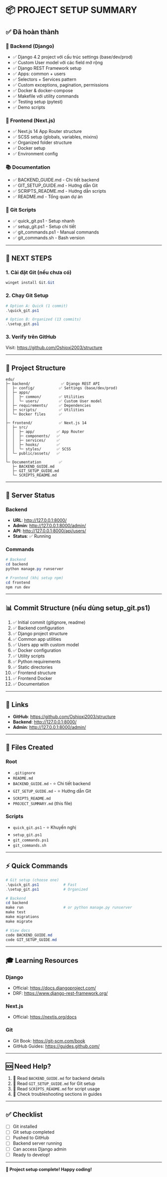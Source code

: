 # 📦 PROJECT SETUP SUMMARY

## ✅ Đã hoàn thành

### 🎯 Backend (Django)
- ✅ Django 4.2 project với cấu trúc settings (base/dev/prod)
- ✅ Custom User model với các field mở rộng
- ✅ Django REST Framework setup
- ✅ Apps: common + users
- ✅ Selectors + Services pattern
- ✅ Custom exceptions, pagination, permissions
- ✅ Docker & docker-compose
- ✅ Makefile với utility commands
- ✅ Testing setup (pytest)
- ✅ Demo scripts

### 🎨 Frontend (Next.js)
- ✅ Next.js 14 App Router structure
- ✅ SCSS setup (globals, variables, mixins)
- ✅ Organized folder structure
- ✅ Docker setup
- ✅ Environment config

### 📚 Documentation
- ✅ BACKEND_GUIDE.md - Chi tiết backend
- ✅ GIT_SETUP_GUIDE.md - Hướng dẫn Git
- ✅ SCRIPTS_README.md - Hướng dẫn scripts
- ✅ README.md - Tổng quan dự án

### 🔧 Git Scripts
- ✅ quick_git.ps1 - Setup nhanh
- ✅ setup_git.ps1 - Setup chi tiết
- ✅ git_commands.ps1 - Manual commands
- ✅ git_commands.sh - Bash version

---

## 🚀 NEXT STEPS

### 1. Cài đặt Git (nếu chưa có)
```powershell
winget install Git.Git
```

### 2. Chạy Git Setup
```powershell
# Option A: Quick (1 commit)
.\quick_git.ps1

# Option B: Organized (13 commits)
.\setup_git.ps1
```

### 3. Verify trên GitHub
Visit: https://github.com/Oshioxi2003/structure

---

## 📁 Project Structure

```
edu/
├─ backend/              ✅ Django REST API
│  ├─ config/           ✅ Settings (base/dev/prod)
│  ├─ apps/
│  │  ├─ common/        ✅ Utilities
│  │  └─ users/         ✅ Custom User model
│  ├─ requirements/     ✅ Dependencies
│  ├─ scripts/          ✅ Utilities
│  └─ Docker files      ✅
│
├─ frontend/            ✅ Next.js 14
│  ├─ src/
│  │  ├─ app/          ✅ App Router
│  │  ├─ components/   ✅
│  │  ├─ services/     ✅
│  │  ├─ hooks/        ✅
│  │  └─ styles/       ✅ SCSS
│  └─ public/assets/   ✅
│
└─ Documentation        ✅
   ├─ BACKEND_GUIDE.md
   ├─ GIT_SETUP_GUIDE.md
   └─ SCRIPTS_README.md
```

---

## 🎯 Server Status

### Backend
- **URL**: http://127.0.0.1:8000/
- **Admin**: http://127.0.0.1:8000/admin/
- **API**: http://127.0.0.1:8000/api/users/
- **Status**: ✅ Running

### Commands
```powershell
# Backend
cd backend
python manage.py runserver

# Frontend (khi setup npm)
cd frontend
npm run dev
```

---

## 📊 Commit Structure (nếu dùng setup_git.ps1)

1. ✅ Initial commit (gitignore, readme)
2. ✅ Backend configuration
3. ✅ Django project structure
4. ✅ Common app utilities
5. ✅ Users app with custom model
6. ✅ Docker configuration
7. ✅ Utility scripts
8. ✅ Python requirements
9. ✅ Static directories
10. ✅ Frontend structure
11. ✅ Frontend Docker
12. ✅ Documentation

---

## 🔗 Links

- **GitHub**: https://github.com/Oshioxi2003/structure
- **Backend**: http://127.0.0.1:8000/
- **Admin**: http://127.0.0.1:8000/admin/

---

## 📝 Files Created

### Root
- `.gitignore`
- `README.md`
- `BACKEND_GUIDE.md` - ⭐ Chi tiết backend
- `GIT_SETUP_GUIDE.md` - ⭐ Hướng dẫn Git
- `SCRIPTS_README.md`
- `PROJECT_SUMMARY.md` (this file)

### Scripts
- `quick_git.ps1` - ⭐ Khuyến nghị
- `setup_git.ps1`
- `git_commands.ps1`
- `git_commands.sh`

---

## ⚡ Quick Commands

```powershell
# Git setup (choose one)
.\quick_git.ps1           # Fast
.\setup_git.ps1           # Organized

# Backend
cd backend
make run                  # or python manage.py runserver
make test
make migrations
make migrate

# View docs
code BACKEND_GUIDE.md
code GIT_SETUP_GUIDE.md
```

---

## 🎓 Learning Resources

### Django
- Official: https://docs.djangoproject.com/
- DRF: https://www.django-rest-framework.org/

### Next.js
- Official: https://nextjs.org/docs

### Git
- Git Book: https://git-scm.com/book
- GitHub Guides: https://guides.github.com/

---

## 🆘 Need Help?

1. 📖 Read `BACKEND_GUIDE.md` for backend details
2. 🔧 Read `GIT_SETUP_GUIDE.md` for Git setup
3. 📝 Read `SCRIPTS_README.md` for script usage
4. 🐛 Check troubleshooting sections in guides

---

## ✅ Checklist

- [ ] Git installed
- [ ] Git setup completed
- [ ] Pushed to GitHub
- [ ] Backend server running
- [ ] Can access Django admin
- [ ] Ready to develop!

---

**🎉 Project setup complete! Happy coding!**
